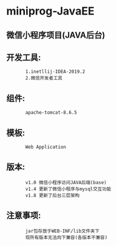# miniprog-JavaEE
## 微信小程序项目(JAVA后台)
## 开发工具:
           1.inetllij-IDEA-2019.2
           2.微信开发者工具
## 组件:
           apache-tomcat-8.6.5
## 模板:
           Web Application
## 版本:
           v1.0 微信小程序访问JAVA后端(base)
           v1.4 更新了微信小程序与mysql交互功能
           v1.8 更新了后台三层架构
## 注意事项:
           jar包存放于WEB-INF/lib文件夹下
           现所有版本无法向下兼容(各版本不兼容)
                   
